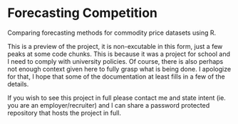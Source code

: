 # Forecasting Competition

Comparing forecasting methods for commodity price datasets using R.

This is a preview of the project, it is non-excutable in this form, just a few peaks at some code chunks. This is because it was a project for school and I need to comply with university policies. Of course, there is also perhaps not enough context given here to fully grasp what is being done. I apologize for that, I hope that some of the documentation at least fills in a few of the details.

If you wish to see this project in full please contact me and state intent (ie. you are an employer/recruiter) and I can share a password protected repository that hosts the project in full.
